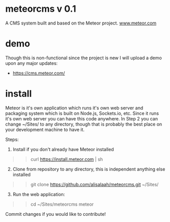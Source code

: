 meteorcms v 0.1
=========

A CMS system built and based on the Meteor project.  www.meteor.com

demo
====

Though this is non-functional since the project is new I will upload a demo upon any major updates:

- https://cms.meteor.com/

install
=======

Meteor is it's own application which runs it's own web server and packaging system which is built on Node.js, Sockets.io, etc. Since it runs it's own web server you can have this code anywhere.  In Step 2 you can change ~/Sites/ to any directory, though that is probably the best place on your development machine to have it.

Steps:

1) Install if you don't already have Meteor installed
>>	curl https://install.meteor.com | sh

2) Clone from repository to any directory, this is independent anything else installed
>>	git clone https://github.com/alisalaah/meteorcms.git ~/Sites/

3) Run the web application:
>>	cd ~/Sites/meteorcms
>>	meteor

Commit changes if you would like to contribute!